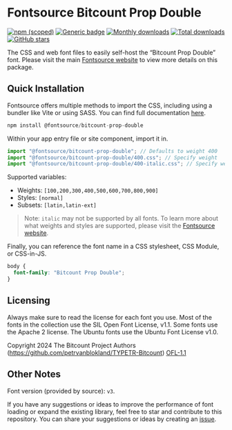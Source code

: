 # Fontsource Bitcount Prop Double

[![npm (scoped)](https://img.shields.io/npm/v/@fontsource/bitcount-prop-double?color=brightgreen)](https://www.npmjs.com/package/@fontsource/bitcount-prop-double) [![Generic badge](https://img.shields.io/badge/fontsource-passing-brightgreen)](https://github.com/fontsource/fontsource) [![Monthly downloads](https://badgen.net/npm/dm/@fontsource/bitcount-prop-double)](https://github.com/fontsource/fontsource) [![Total downloads](https://badgen.net/npm/dt/@fontsource/bitcount-prop-double)](https://github.com/fontsource/fontsource) [![GitHub stars](https://img.shields.io/github/stars/fontsource/fontsource.svg?style=social&label=Star)](https://github.com/fontsource/fontsource/stargazers)

The CSS and web font files to easily self-host the “Bitcount Prop Double” font. Please visit the main [Fontsource website](https://fontsource.org/fonts/bitcount-prop-double) to view more details on this package.

## Quick Installation

Fontsource offers multiple methods to import the CSS, including using a bundler like Vite or using SASS. You can find full documentation [here](https://fontsource.org/docs/getting-started/introduction).

```javascript
npm install @fontsource/bitcount-prop-double
```

Within your app entry file or site component, import it in.

```javascript
import "@fontsource/bitcount-prop-double"; // Defaults to weight 400
import "@fontsource/bitcount-prop-double/400.css"; // Specify weight
import "@fontsource/bitcount-prop-double/400-italic.css"; // Specify weight and style
```

Supported variables:
- Weights: `[100,200,300,400,500,600,700,800,900]`
- Styles: `[normal]`
- Subsets: `[latin,latin-ext]`

> Note: `italic` may not be supported by all fonts. To learn more about what weights and styles are supported, please visit the [Fontsource website](https://fontsource.org/fonts/bitcount-prop-double).

Finally, you can reference the font name in a CSS stylesheet, CSS Module, or CSS-in-JS.

```css
body {
  font-family: "Bitcount Prop Double";
}
```

## Licensing
Always make sure to read the license for each font you use. Most of the fonts in the collection use the SIL Open Font License, v1.1. Some fonts use the Apache 2 license. The Ubuntu fonts use the Ubuntu Font License v1.0.

Copyright 2024 The Bitcount Project Authors (https://github.com/petrvanblokland/TYPETR-Bitcount)
[OFL-1.1](https://openfontlicense.org)

## Other Notes
Font version (provided by source): `v3`.

If you have any suggestions or ideas to improve the performance of font loading or expand the existing library, feel free to star and contribute to this repository. You can share your suggestions or ideas by creating an [issue](https://github.com/fontsource/fontsource/issues).